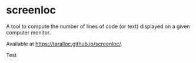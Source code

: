 # screenloc
A tool to compute the number of lines of code (or text) displayed on a given computer monitor.

Available at https://taralloc.github.io/screenloc/.

Test